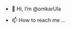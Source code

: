 - 👋 Hi, I’m @omkarUla

- 📫 How to reach me ...

<!---
omkarUla/omkarUla is a ✨ special ✨ repository because its `README.md` (this file) appears on your GitHub profile.
You can click the Preview link to take a look at your changes.
--->
